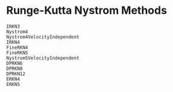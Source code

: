 # Runge-Kutta Nystrom Methods

```@docs
IRKN3
Nystrom4
Nystrom4VelocityIndependent
IRKN4
FineRKN4
FineRKN5
Nystrom5VelocityIndependent
DPRKN6
DPRKN8
DPRKN12
ERKN4
ERKN5
```
